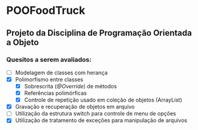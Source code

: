 # POOFoodTruck
## Projeto da Disciplina de Programação Orientada a Objeto
### Quesitos a serem avaliados:

- [ ] Modelagem de classes com herança
- [x] Polimorfismo entre classes
     - [x] Sobrescrita (*@Override*) de métodos
     - [x] Referências polimórficas
     - [x] Controle de repetição usado em coleção de objetos (ArrayList)
- [x] Gravação e recuperação de objetos em arquivo
- [ ] Utilização da estrutura switch para controle de menu de opções
- [x] Utilização de tratamento de exceções para manipulação de arquivos